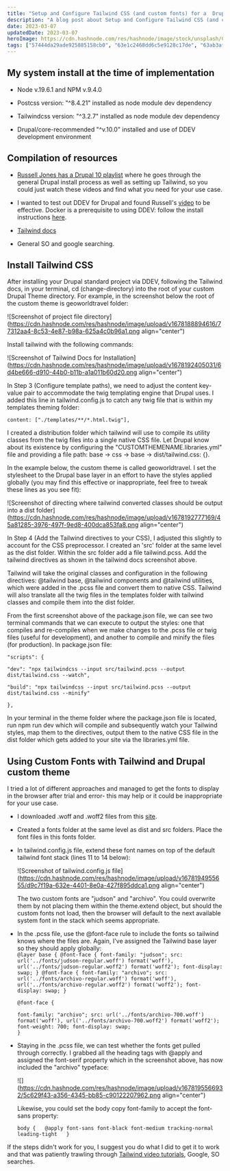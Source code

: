 ```yaml
---
title: "Setup and Configure Tailwind CSS (and custom fonts) for a  Drupal 10 local dev project"
description: "A blog post about Setup and Configure Tailwind CSS (and custom fonts) for a  Drupal 10 local dev project"
date: 2023-03-07
updatedDate: 2023-03-07
heroImage: https://cdn.hashnode.com/res/hashnode/image/stock/unsplash/CU2NF0Jz5pI/upload/a3f1c84ee0251996a1c4690e4a076ea0.jpeg
tags: ["57444da29ade925885158cb0", "63e1c2468dd6c5e9128c17de", "63ab3afed1e499a9b8bce73f", "56744721958ef13879b9499e", "5f4ebbb150b5c61ec6ef4ad2"]
---
```


## My system install at the time of implementation

* Node v.19.6.1 and NPM v.9.4.0
    
* Postcss version: "^8.4.21" installed as node module dev dependency
    
* Tailwindcss version: "^3.2.7" installed as node module dev dependency
    
* Drupal/core-recommended "^v.10.0" installed and use of DDEV development environment
    

## Compilation of resources

* [Russell Jones has a Drupal 10 playlist](https://www.youtube.com/@fullstackdev42/playlists) where he goes through the general Drupal install process as well as setting up Tailwind, so you could just watch these videos and find what you need for your use case.
    
* I wanted to test out DDEV for Drupal and found Russell's [video](https://www.youtube.com/watch?v=pYCZixiXX2U&list=PLGOhKz8ZRJwDBzhMBOaRUOxl-GXpJH2g-&index=15) to be effective. Docker is a prerequisite to using DDEV: follow the install instructions [here](https://ddev.readthedocs.io/en/latest/).
    
* [Tailwind docs](https://tailwindcss.com/docs/installation/using-postcss)
    
* General SO and google searching.
    

## Install Tailwind CSS

After installing your Drupal standard project via DDEV, following the Tailwind docs, in your terminal, cd (change-directory) into the root of your custom Drupal Theme directory. For example, in the screenshot below the root of the custom theme is geoworldtravel folder:

![Screenshot of project file directory](https://cdn.hashnode.com/res/hashnode/image/upload/v1678188894616/77312aa4-8c53-4e87-b98a-625a4c0b96a1.png align="center")

Install tailwind with the following commands:

![Screenshot of Tailwind Docs for Installation](https://cdn.hashnode.com/res/hashnode/image/upload/v1678192405031/6d4be666-d910-44b0-b11b-a1a011b60d20.png align="center")

In Step 3 (Configure template paths), we need to adjust the content key-value pair to accommodate the twig templating engine that Drupal uses. I added this line in tailwind.config.js to catch any twig file that is within my templates theming folder:

`content: ["./templates/**/*.html.twig"],`

I created a distribution folder which tailwind will use to compile its utility classes from the twig files into a single native CSS file. Let Drupal know about its existence by configuring the "CUSTOMTHEMENAME.libraries.yml" file and providing a file path: base -&gt; css -&gt; base -&gt; dist/tailwind.css: {}.  
  
In the example below, the custom theme is called geoworldtravel. I set the stylesheet to the Drupal base layer in an effort to have the styles applied globally (you may find this effective or inappropriate, feel free to tweak these lines as you see fit):

![Screenshot of directing where tailwind converted classes should be output into a dist folder](https://cdn.hashnode.com/res/hashnode/image/upload/v1678192777169/45a81285-3976-497f-9ed8-400dca853fa8.png align="center")

In Step 4 (Add the Tailwind directives to your CSS), I adjusted this slightly to account for the CSS preprocessor. I created an 'src' folder at the same level as the dist folder. Within the src folder add a file tailwind.pcss. Add the tailwind directives as shown in the tailwind docs screenshot above.

Tailwind will take the original classes and configuration in the following directives: @tailwind base, @tailwind components and @tailwind utilities, which were added in the .pcss file and convert them to native CSS. Tailwind will also translate all the twig files in the templates folder with tailwind classes and compile them into the dist folder.

From the first screenshot above of the package.json file, we can see two terminal commands that we can execute to output the styles: one that compiles and re-compiles when we make changes to the .pcss file or twig files (useful for development), and another to compile and minify the files (for production). In package.json file:

`"scripts": {`

`"dev": "npx tailwindcss --input src/tailwind.pcss --output dist/tailwind.css --watch",`

`"build": "npx tailwindcss --input src/tailwind.pcss --output dist/tailwind.css --minify"`

`},`

In your terminal in the theme folder where the package.json file is located, run npm run dev which will compile and subsequently watch your Tailwind styles, map them to the directives, output them to the native CSS file in the dist folder which gets added to your site via the libraries.yml file.

## Using Custom Fonts with Tailwind and Drupal custom theme

I tried a lot of different approaches and managed to get the fonts to display in the browser after trial and error- this may help or it could be inappropriate for your use case.

* I downloaded .woff and .woff2 files from this [site](https://gwfh.mranftl.com/fonts).
    
* Created a fonts folder at the same level as dist and src folders. Place the font files in this fonts folder.
    
* In tailwind.config.js file, extend these font names on top of the default tailwind font stack (lines 11 to 14 below):
    
    ![Screenshot of tailwind.config.js file](https://cdn.hashnode.com/res/hashnode/image/upload/v1678194955655/d9c7f19a-632e-4401-8e0a-427f895ddca1.png align="center")
    
    The two custom fonts are "judson" and "archivo". You could overwrite them by not placing them within the theme.extend object, but should the custom fonts not load, then the browser will default to the next available system font in the stack which seems appropriate.
    
* In the .pcss file, use the @font-face rule to include the fonts so tailwind knows where the files are. Again, I've assigned the Tailwind base layer so they should apply globally:  
    `@layer base { @font-face { font-family: "judson"; src: url('../fonts/judson-regular.woff') format('woff'), url('../fonts/judson-regular.woff2') format('woff2'); font-display: swap; } @font-face { font-family: "archivo"; src: url('../fonts/archivo-regular.woff') format('woff'), url('../fonts/archivo-regular.woff2') format('woff2'); font-display: swap; }`
    
    `@font-face {`
    
    `font-family: "archivo"; src: url('../fonts/archivo-700.woff') format('woff'), url('../fonts/archivo-700.woff2') format('woff2'); font-weight: 700; font-display: swap;`  
    `}`  
    
* Staying in the .pcss file, we can test whether the fonts get pulled through correctly. I grabbed all the heading tags with @apply and assigned the font-serif property which in the screenshot above, has now included the "archivo" typeface:
    
    ![](https://cdn.hashnode.com/res/hashnode/image/upload/v1678195566932/5c629f43-a356-4345-bb85-c90122207962.png align="center")
    
    Likewise, you could set the body copy font-family to accept the font-sans property:  
      
    `body {   @apply font-sans font-black font-medium tracking-normal leading-tight   }`  
    

If the steps didn't work for you, I suggest you do what I did to get it to work and that was patiently trawling through [Tailwind video tutorials](https://www.youtube.com/watch?v=sOnBG2wUm1s), Google, SO searches.